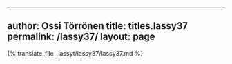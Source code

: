 
---
author: Ossi Törrönen
title: titles.lassy37
permalink: /lassy37/
layout: page
---
{% translate_file _lassyt/lassy37/lassy37.md %}